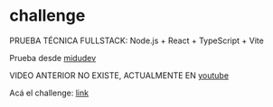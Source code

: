 # challenge
PRUEBA TÉCNICA FULLSTACK: Node.js + React + TypeScript + Vite 

Prueba desde [midudev](https://www.twitch.tv/videos/2128393596)

VIDEO ANTERIOR NO EXISTE, ACTUALMENTE EN [youtube](https://www.youtube.com/watch?v=MmfoLqiu1A0&t=264s&ab_channel=midulive)

Acá el challenge: [link](https://stirring-system-d4c.notion.site/Challenge-1f09fab538794c738e0532695efa126f)

